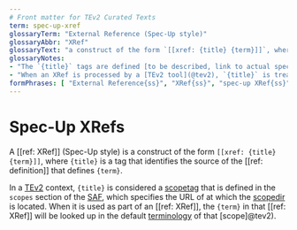 ```yaml
---
# Front matter for TEv2 Curated Texts
term: spec-up-xref
glossaryTerm: "External Reference (Spec-Up style)"
glossaryAbbr: "XRef"
glossaryText: "a construct of the form `[[xref: {title} {term}]]`, where `{title}` is a tag that identifies the source of the [[ref: definition]] that defines `{term}`."
glossaryNotes:
- "The `{title}` tags are defined [to be described, link to actual specs thereof]."
- "When an XRef is processed by a [TEv2 tool](@tev2), `{title}` is treated as the equivalent of a [scopetag](@tev2) and/or the default [terminology](@tev2) in the associated [scope](@tev2)."
formPhrases: [ "External Reference{ss}", "XRef{ss}", "spec-up XRef{ss}" ]
---
```


# Spec-Up XRefs

A [[ref: XRef]] (Spec-Up style) is a construct of the form `[[xref: {title} {term}]]`, where `{title}` is a tag that identifies the source of the [[ref: definition]] that defines `{term}`. 

In a [TEv2](@tev2) context, `{title}` is considered a [scopetag](@tev2) that is defined in the `scopes` section of the [SAF](@tev2), which specifies the URL of at which the [scopedir](@tev2) is located. When it is used as part of an [[ref: XRef]], the `{term}` in that [[ref: XRef]] will be looked up in the default [terminology](@tev2) of that [scope]@tev2).
